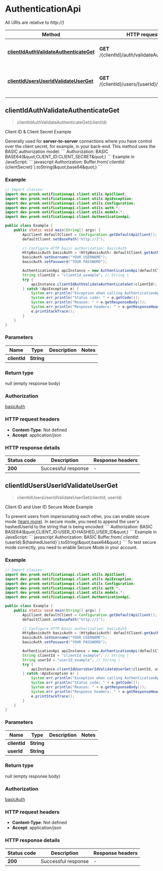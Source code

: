 # AuthenticationApi

All URIs are relative to *http://}*

| Method | HTTP request | Description |
|------------- | ------------- | -------------|
| [**clientIdAuthValidateAuthenticateGet**](AuthenticationApi.md#clientIdAuthValidateAuthenticateGet) | **GET** /{clientId}/auth/validateAuthenticate | Client ID &amp; Client Secret Example |
| [**clientIdUsersUserIdValidateUserGet**](AuthenticationApi.md#clientIdUsersUserIdValidateUserGet) | **GET** /{clientId}/users/{userId}/validateUser | Client ID and User ID Secure Mode Example |



## clientIdAuthValidateAuthenticateGet

> clientIdAuthValidateAuthenticateGet(clientId)

Client ID &amp; Client Secret Example

Generally used for **server-to-server** connections where you have control over the client secret, for example, in your back-end.  This method uses the BASIC authorization model:  &#x60;&#x60;&#x60; Authorization: BASIC BASE64(\&quot;CLIENT_ID:CLIENT_SECRET\&quot;)   &#x60;&#x60;&#x60;  Example in JavaScript:  &#x60;&#x60;&#x60; javascript Authorization: Buffer.from(&#x60;${clientId}:${clientSecret}&#x60;).toString(\&quot;base64\&quot;)   &#x60;&#x60;&#x60;

### Example

```java
// Import classes:
import dev.pronk.notificationapi.client.utils.ApiClient;
import dev.pronk.notificationapi.client.utils.ApiException;
import dev.pronk.notificationapi.client.utils.Configuration;
import dev.pronk.notificationapi.client.utils.auth.*;
import dev.pronk.notificationapi.client.utils.models.*;
import dev.pronk.notificationapi.client.AuthenticationApi;

public class Example {
    public static void main(String[] args) {
        ApiClient defaultClient = Configuration.getDefaultApiClient();
        defaultClient.setBasePath("http://}");
        
        // Configure HTTP basic authorization: basicAuth
        HttpBasicAuth basicAuth = (HttpBasicAuth) defaultClient.getAuthentication("basicAuth");
        basicAuth.setUsername("YOUR USERNAME");
        basicAuth.setPassword("YOUR PASSWORD");

        AuthenticationApi apiInstance = new AuthenticationApi(defaultClient);
        String clientId = "clientId_example"; // String | 
        try {
            apiInstance.clientIdAuthValidateAuthenticateGet(clientId);
        } catch (ApiException e) {
            System.err.println("Exception when calling AuthenticationApi#clientIdAuthValidateAuthenticateGet");
            System.err.println("Status code: " + e.getCode());
            System.err.println("Reason: " + e.getResponseBody());
            System.err.println("Response headers: " + e.getResponseHeaders());
            e.printStackTrace();
        }
    }
}
```

### Parameters


| Name | Type | Description  | Notes |
|------------- | ------------- | ------------- | -------------|
| **clientId** | **String**|  | |

### Return type

null (empty response body)

### Authorization

[basicAuth](../README.md#basicAuth)

### HTTP request headers

- **Content-Type**: Not defined
- **Accept**: application/json


### HTTP response details
| Status code | Description | Response headers |
|-------------|-------------|------------------|
| **200** | Successful response |  -  |


## clientIdUsersUserIdValidateUserGet

> clientIdUsersUserIdValidateUserGet(clientId, userId)

Client ID and User ID Secure Mode Example

To prevent users from impersonating each other, you can enable secure mode ([learn more](https://docs.notificationapi.com/guides/secure-mode)). In secure mode, you need to append the user&#39;s hashedUserId to the string that is being encoded:  &#x60;&#x60;&#x60; Authorization: BASIC BASE64(\&quot;CLIENT_ID:USER_ID:HASHED_USER_ID\&quot;)   &#x60;&#x60;&#x60;  Example in JavaScript:  &#x60;&#x60;&#x60; javascript Authorization: BASIC Buffer.from(&#x60;${clientId}:${userId}:${hashedUserId}&#x60;).toString(\&quot;base64\&quot;)   &#x60;&#x60;&#x60;  To test secure mode correctly, you need to enable Secure Mode in your account.

### Example

```java
// Import classes:
import dev.pronk.notificationapi.client.utils.ApiClient;
import dev.pronk.notificationapi.client.utils.ApiException;
import dev.pronk.notificationapi.client.utils.Configuration;
import dev.pronk.notificationapi.client.utils.auth.*;
import dev.pronk.notificationapi.client.utils.models.*;
import dev.pronk.notificationapi.client.AuthenticationApi;

public class Example {
    public static void main(String[] args) {
        ApiClient defaultClient = Configuration.getDefaultApiClient();
        defaultClient.setBasePath("http://}");
        
        // Configure HTTP basic authorization: basicAuth
        HttpBasicAuth basicAuth = (HttpBasicAuth) defaultClient.getAuthentication("basicAuth");
        basicAuth.setUsername("YOUR USERNAME");
        basicAuth.setPassword("YOUR PASSWORD");

        AuthenticationApi apiInstance = new AuthenticationApi(defaultClient);
        String clientId = "clientId_example"; // String | 
        String userId = "userId_example"; // String | 
        try {
            apiInstance.clientIdUsersUserIdValidateUserGet(clientId, userId);
        } catch (ApiException e) {
            System.err.println("Exception when calling AuthenticationApi#clientIdUsersUserIdValidateUserGet");
            System.err.println("Status code: " + e.getCode());
            System.err.println("Reason: " + e.getResponseBody());
            System.err.println("Response headers: " + e.getResponseHeaders());
            e.printStackTrace();
        }
    }
}
```

### Parameters


| Name | Type | Description  | Notes |
|------------- | ------------- | ------------- | -------------|
| **clientId** | **String**|  | |
| **userId** | **String**|  | |

### Return type

null (empty response body)

### Authorization

[basicAuth](../README.md#basicAuth)

### HTTP request headers

- **Content-Type**: Not defined
- **Accept**: application/json


### HTTP response details
| Status code | Description | Response headers |
|-------------|-------------|------------------|
| **200** | Successful response |  -  |

